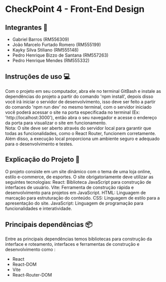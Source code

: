 # CheckPoint 4 - Front-End Design

## Integrantes 👋
<ul>
    <li>Gabriel Barros (RM556309)</li>  
    <li>João Marcelo Furtado Romero (RM555199)</li>
    <li>Kayky Silva Stiliano (RM555148)</li>
    <li>Pedro Henrique Bizzo de Santana (RM557263)</li>
    <li>Pedro Henrique Mendes (RM555332)</li>
</ul>

## Instruções de uso 💻
Com o projeto em seu computador, abra ele no terminal GitBash e instale as dependências do projeto a partir do comando 'npm install', depois disso você irá iniciar o servidor de desenvolvimento, isso deve ser feito a partir do comando 'npm run dev' no mesmo terminal, com o servidor iniciado você poderá acessar o site na porta especificada no terminal (Ex: 'http://localhost:3000'), então abra o seu navegador e acesse o endereço da porta para visualizar o site em funcionamento.  
Nota: O site deve ser aberto através do servidor local para garantir que todas as funcionalidades, como o React Router, funcionem corretamente. Além disso, a execução local proporciona um ambiente seguro e adequado para o desenvolvimento e testes.

## Explicação do Projeto 📖
O projeto consiste em um site dinâmico com o tema de uma loja online, estilo e-commerce, de esportes. O site obrigatoriamente deve utilizar as seguintes tecnologias: 
React: Biblioteca JavaScript para construção de interfaces de usuário.
Vite: Ferramenta de construção rápida e desenvolvimento para projetos em JavaScript.
HTML: Linguagem de marcação para estruturação do conteúdo.
CSS: Linguagem de estilo para a apresentação do site.
JavaScript: Linguagem de programação para funcionalidades e interatividade.
 
## Principais dependências 📦
Entre as principais dependências temos bibliotecas para construção da interface e roteamento, interfaces e ferramentas de construção e desenvolvimento como :
<ul>
    <li>React</li>
    <li>React-DOM</li>
    <li>Vite</li>
    <li>React-Router-DOM</li>
</ul>
 
<br>
